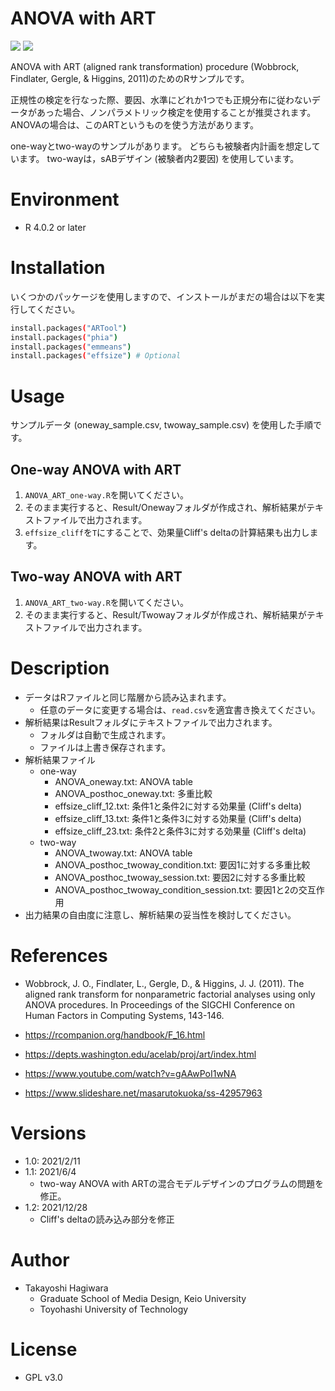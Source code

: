 # ANOVA with ART
<img src="https://img.shields.io/badge/R-4.0.2-blue?&logo=R"> <img src="https://img.shields.io/badge/License-GPL v3.0-green">


ANOVA with ART (aligned rank transformation) procedure (Wobbrock, Findlater, Gergle, & Higgins, 2011)のためのRサンプルです。

正規性の検定を行なった際、要因、水準にどれか1つでも正規分布に従わないデータがあった場合、ノンパラメトリック検定を使用することが推奨されます。
ANOVAの場合は、このARTというものを使う方法があります。

one-wayとtwo-wayのサンプルがあります。
どちらも被験者内計画を想定しています。
two-wayは，sABデザイン (被験者内2要因) を使用しています。


# Environment
- R                4.0.2 or later


# Installation
いくつかのパッケージを使用しますので、インストールがまだの場合は以下を実行してください。

```bash
install.packages("ARTool")
install.packages("phia")
install.packages("emmeans")
install.packages("effsize") # Optional
```


# Usage
サンプルデータ (oneway_sample.csv, twoway_sample.csv) を使用した手順です。

## One-way ANOVA with ART
1. `ANOVA_ART_one-way.R`を開いてください。
1. そのまま実行すると、Result/Onewayフォルダが作成され、解析結果がテキストファイルで出力されます。
1. `effsize_cliff`を`T`にすることで、効果量Cliff's deltaの計算結果も出力します。

## Two-way ANOVA with ART
1. `ANOVA_ART_two-way.R`を開いてください。
1. そのまま実行すると、Result/Twowayフォルダが作成され、解析結果がテキストファイルで出力されます。


# Description
- データはRファイルと同じ階層から読み込まれます。
    - 任意のデータに変更する場合は、`read.csv`を適宜書き換えてください。
- 解析結果はResultフォルダにテキストファイルで出力されます。
    - フォルダは自動で生成されます。
    - ファイルは上書き保存されます。
- 解析結果ファイル
    - one-way
        - ANOVA_oneway.txt: ANOVA table
        - ANOVA_posthoc_oneway.txt: 多重比較
        - effsize_cliff_12.txt: 条件1と条件2に対する効果量 (Cliff's delta)
        - effsize_cliff_13.txt: 条件1と条件3に対する効果量 (Cliff's delta)
        - effsize_cliff_23.txt: 条件2と条件3に対する効果量 (Cliff's delta)
    - two-way
        - ANOVA_twoway.txt: ANOVA table
        - ANOVA_posthoc_twoway_condition.txt: 要因1に対する多重比較
        - ANOVA_posthoc_twoway_session.txt: 要因2に対する多重比較
        - ANOVA_posthoc_twoway_condition_session.txt: 要因1と2の交互作用
- 出力結果の自由度に注意し、解析結果の妥当性を検討してください。


# References
- Wobbrock, J. O., Findlater, L., Gergle, D., & Higgins, J. J. (2011). The aligned rank transform for nonparametric factorial analyses using only ANOVA procedures. In Proceedings of the SIGCHI Conference on Human Factors in Computing Systems, 143-146.

- https://rcompanion.org/handbook/F_16.html

- https://depts.washington.edu/acelab/proj/art/index.html

- https://www.youtube.com/watch?v=gAAwPoI1wNA

- https://www.slideshare.net/masarutokuoka/ss-42957963


# Versions
- 1.0: 2021/2/11
- 1.1: 2021/6/4
    - two-way ANOVA with ARTの混合モデルデザインのプログラムの問題を修正。
- 1.2: 2021/12/28
    - Cliff's deltaの読み込み部分を修正


# Author
- Takayoshi Hagiwara
    - Graduate School of Media Design, Keio University
    - Toyohashi University of Technology


# License
- GPL v3.0
